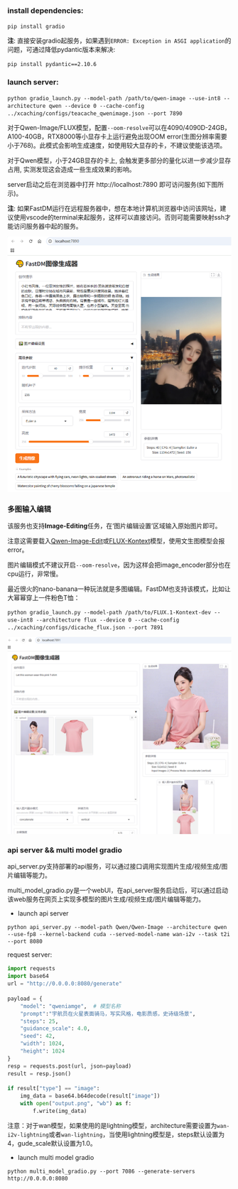 ### install dependencies:

`pip install gradio`

**注**: 直接安装gradio起服务，如果遇到`ERROR: Exception in ASGI application`的问题，可通过降低pydantic版本来解决:

`pip install pydantic==2.10.6`

### launch server:

`python gradio_launch.py --model-path /path/to/qwen-image --use-int8 --architecture qwen --device 0 --cache-config ../xcaching/configs/teacache_qwenimage.json --port 7890`

对于Qwen-Image/FLUX模型，配置`--oom-resolve`可以在4090/4090D-24GB，A100-40GB，RTX8000等小显存卡上运行避免出现OOM error(生图分辨率需要小于768)。此模式会影响生成速度，如使用较大显存的卡，不建议使能该选项。 

对于Qwen模型，小于24GB显存的卡上, 会触发更多部分的量化以进一步减少显存占用, 实测发现这会造成一些生成效果的影响。

server启动之后在浏览器中打开 http://localhost:7890 即可访问服务(如下图所示)。

**注**: 如果FastDM运行在远程服务器中，想在本地计算机浏览器中访问该网址，建议使用vscode的terminal来起服务，这样可以直接访问。否则可能需要映射ssh才能访问服务器中起的服务。

![image](../../assets/gradio-gen.PNG)

### 多图输入编辑

该服务也支持**Image-Editing**任务，在‘图片编辑设置’区域输入原始图片即可。

注意这需要载入[Qwen-Image-Edit](https://huggingface.co/Qwen/Qwen-Image-Edit)或[FLUX-Kontext](https://huggingface.co/black-forest-labs/FLUX.1-Kontext-dev)模型，使用文生图模型会报error。

图片编辑模式不建议开启`--oom-resolve`，因为这样会把image_encoder部分也在cpu运行，非常慢。

最近很火的nano-banana一种玩法就是多图编辑。FastDM也支持该模式，比如让大幂幂穿上一件粉色T恤：

`python gradio_launch.py --model-path /path/to/FLUX.1-Kontext-dev --use-int8 --architecture flux --device 0 --cache-config ../xcaching/configs/dicache_flux.json --port 7891`

![image](../../assets/multi-image.PNG)

### api server && multi model gradio

api_server.py支持部署的api服务，可以通过接口调用实现图片生成/视频生成/图片编辑等能力。

multi_model_gradio.py是一个webUI，在api_server服务启动后，可以通过启动该web服务在网页上实现多模型的图片生成/视频生成/图片编辑等能力。

- launch api server

```
python api_server.py --model-path Qwen/Qwen-Image --architecture qwen --use-fp8 --kernel-backend cuda --served-model-name wan-i2v --task t2i --port 8080
```

request server:
```python
import requests
import base64
url = "http://0.0.0.0:8080/generate"

payload = {
    "model": "qweniamge",  # 模型名称
    "prompt":"宇航员在火星表面骑马，写实风格，电影质感，史诗级场景",
    "steps": 25,
    "guidance_scale": 4.0,
    "seed": 42,
    "width": 1024,
    "height": 1024
}
resp = requests.post(url, json=payload)
result = resp.json()

if result["type"] == "image":
    img_data = base64.b64decode(result["image"])
    with open("output.png", "wb") as f:
        f.write(img_data)
```

注意：对于wan模型，如果使用的是lightning模型，architecture需要设置为`wan-i2v-lightning`或者`wan-lightning`，当使用lightning模型是，steps默认设置为4，gude_scale默认设置为1.0。

- launch multi model gradio

```
python multi_model_gradio.py --port 7086 --generate-servers http://0.0.0.0:8080
```




